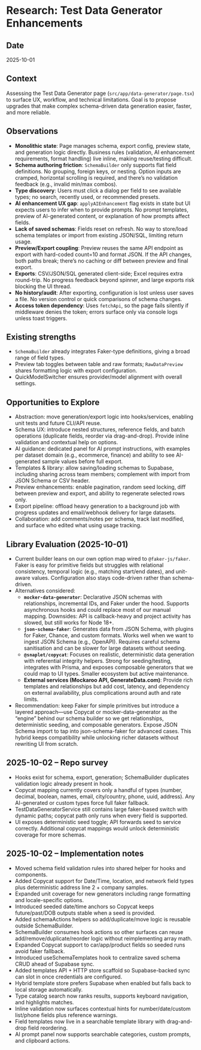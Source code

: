 # Research: Test Data Generator Enhancements

## Date
2025-10-01

## Context
Assessing the Test Data Generator page (`src/app/data-generator/page.tsx`) to surface UX, workflow, and technical limitations. Goal is to propose upgrades that make complex schema-driven data generation easier, faster, and more reliable.

## Observations
- **Monolithic state**: Page manages schema, export config, preview state, and generation logic directly. Business rules (validation, AI enhancement requirements, format handling) live inline, making reuse/testing difficult.
- **Schema authoring friction**: `SchemaBuilder` only supports flat field definitions. No grouping, foreign keys, or nesting. Option inputs are cramped, horizontal scrolling is required, and there’s no validation feedback (e.g., invalid min/max combos).
- **Type discovery**: Users must click a dialog per field to see available types; no search, recently used, or recommended presets.
- **AI enhancement UX gap**: `applyAIEnhancement` flag exists in state but UI expects users to infer when to provide prompts. No prompt templates, preview of AI-generated content, or explanation of how prompts affect fields.
- **Lack of saved schemas**: Fields reset on refresh. No way to store/load schema templates or import from existing JSON/SQL, limiting return usage.
- **Preview/Export coupling**: Preview reuses the same API endpoint as export with hard-coded count=10 and format JSON. If the API changes, both paths break; there’s no caching or diff between preview and final export.
- **Exports**: CSV/JSON/SQL generated client-side; Excel requires extra round-trip. No progress feedback beyond spinner, and large exports risk blocking the UI thread.
- **No history/audit**: After exporting, configuration is lost unless user saves a file. No version control or quick comparisons of schema changes.
- **Access token dependency**: Uses `fetchApi`, so the page fails silently if middleware denies the token; errors surface only via console logs unless toast triggers.

## Existing strengths
- `SchemaBuilder` already integrates Faker-type definitions, giving a broad range of field types.
- Preview tab toggles between table and raw formats; `RawDataPreview` shares formatting logic with export configuration.
- QuickModelSwitcher ensures provider/model alignment with overall settings.

## Opportunities to Explore
- Abstraction: move generation/export logic into hooks/services, enabling unit tests and future CLI/API reuse.
- Schema UX: introduce nested structures, reference fields, and batch operations (duplicate fields, reorder via drag-and-drop). Provide inline validation and contextual help on options.
- AI guidance: dedicated panel for AI prompt instructions, with examples per dataset domain (e.g., ecommerce, finance) and ability to see AI-generated sample values before full export.
- Templates & library: allow saving/loading schemas to Supabase, including sharing across team members; complement with import from JSON Schema or CSV header.
- Preview enhancements: enable pagination, random seed locking, diff between preview and export, and ability to regenerate selected rows only.
- Export pipeline: offload heavy generation to a background job with progress updates and email/webhook delivery for large datasets.
- Collaboration: add comments/notes per schema, track last modified, and surface who edited what using usage tracking.

## Library Evaluation (2025-10-01)
- Current builder leans on our own option map wired to `@faker-js/faker`. Faker is easy for primitive fields but struggles with relational consistency, temporal logic (e.g., matching start/end dates), and unit-aware values. Configuration also stays code-driven rather than schema-driven.
- Alternatives considered:
  - **`mocker-data-generator`**: Declarative JSON schemas with relationships, incremental IDs, and Faker under the hood. Supports asynchronous hooks and could replace most of our manual mapping. Downsides: API is callback-heavy and project activity has slowed, but still works for Node 18+.
  - **`json-schema-faker`**: Generates data from JSON Schema, with plugins for Faker, Chance, and custom formats. Works well when we want to ingest JSON Schema (e.g., OpenAPI). Requires careful schema sanitisation and can be slower for large datasets without seeding.
  - **`@snaplet/copycat`**: Focuses on realistic, deterministic data generation with referential integrity helpers. Strong for seeding/testing, integrates with Prisma, and exposes composable generators that we could map to UI types. Smaller ecosystem but active maintenance.
  - **External services (Mockaroo API, GenerateData.com)**: Provide rich templates and relationships but add cost, latency, and dependency on external availability, plus complications around auth and rate limits.
- Recommendation: keep Faker for simple primitives but introduce a layered approach—use Copycat or mocker-data-generator as the “engine” behind our schema builder so we get relationships, deterministic seeding, and composable generators. Expose JSON Schema import to tap into json-schema-faker for advanced cases. This hybrid keeps compatibility while unlocking richer datasets without rewriting UI from scratch.

## 2025-10-02 – Repo survey
- Hooks exist for schema, export, generation; SchemaBuilder duplicates validation logic already present in hook.
- Copycat mapping currently covers only a handful of types (number, decimal, boolean, names, email, city/country, phone, uuid, address). Any AI-generated or custom types force full faker fallback.
- TestDataGeneratorService still contains large faker-based switch with dynamic paths; copycat path only runs when every field is supported.
- UI exposes deterministic seed toggle; API forwards seed to service correctly. Additional copycat mappings would unlock deterministic coverage for more schemas.

## 2025-10-02 – Implementation notes
- Moved schema field validation rules into shared helper for hooks and components.
- Added Copycat support for Date/Time, location, and network field types plus deterministic address line 2 + company samples.
- Expanded unit coverage for new generators including range formatting and locale-specific options.
- Introduced seeded date/time anchors so Copycat keeps future/past/DOB outputs stable when a seed is provided.
- Added schemaActions helpers so add/duplicate/move logic is reusable outside SchemaBuilder.
- SchemaBuilder consumes hook actions so other surfaces can reuse add/remove/duplicate/reorder logic without reimplementing array math.
- Expanded Copycat support to car/app/product fields so seeded runs avoid faker fallback.
- Introduced useSchemaTemplates hook to centralize saved schema CRUD ahead of Supabase sync.
- Added templates API + HTTP store scaffold so Supabase-backed sync can slot in once credentials are configured.
- Hybrid template store prefers Supabase when enabled but falls back to local storage automatically.
- Type catalog search now ranks results, supports keyboard navigation, and highlights matches.
- Inline validation now surfaces contextual hints for number/date/custom list/phone fields plus reference warnings.
- Field templates now live in a searchable template library with drag-and-drop field reordering.
- AI prompt panel now supports searchable categories, custom prompts, and clipboard actions.

